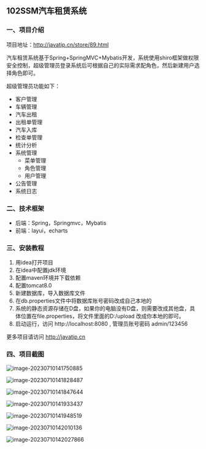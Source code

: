 ## 102SSM汽车租赁系统

### 一、项目介绍

项目地址：http://javatip.cn/store/89.html

汽车租赁系统基于Spring+SpringMVC+Mybatis开发，系统使用shiro框架做权限安全控制，超级管理员登录系统后可根据自己的实际需求配角色，然后新建用户选择角色即可。

超级管理员功能如下：

- 客户管理
- 车辆管理
- 汽车出租
- 出租单管理
- 汽车入库
- 检查单管理
- 统计分析
- 系统管理
    - 菜单管理
    - 角色管理
    - 用户管理
- 公告管理
- 系统日志

### 二、技术框架

- 后端：Spring，Springmvc，Mybatis
- 前端：layui，echarts

### 三、安装教程

1. 用idea打开项目
2. 在idea中配置jdk环境
3. 配置maven环境并下载依赖
4. 配置tomcat8.0
5. 新建数据库，导入数据库文件
6. 在db.properties文件中将数据库账号密码改成自己本地的
7. 系统的静态资源存储在D盘，如果你的电脑没有D盘，则需要改成其他盘，具体位置在file.properties，将文件里面的D:/upload 改成你本地的即可。
8. 启动运行，访问 http://localhost:8080  , 管理员账号密码 admin/123456

更多项目请访问 http://javatip.cn

### 四、项目截图

![image-20230710141750885](http://image.javatip.cn/bysj/20230710141751.png)

![image-20230710141828487](http://image.javatip.cn/bysj/20230710141828.png)

![image-20230710141847644](http://image.javatip.cn/bysj/20230710141847.png)

![image-20230710141933437](http://image.javatip.cn/bysj/20230710141933.png)

![image-20230710141948519](http://image.javatip.cn/bysj/20230710141948.png)

![image-20230710142010136](http://image.javatip.cn/bysj/20230710142010.png)

![image-20230710142027866](http://image.javatip.cn/bysj/20230710142027.png)
